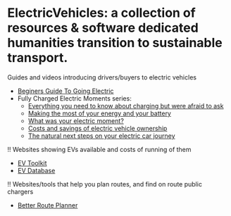# ElectricVehicles: a collection of resources & software dedicated humanities transition to sustainable transport.

 Guides and videos introducing drivers/buyers to electric vehicles

* [Beginers Guide To Going Electric](https://www.electrifying.com/files/NIgcMz_zbLHAaF79/department-for-transport-ev-guide.pdf)
* Fully Charged Electric Moments series:
    * [Everything you need to know about charging but were afraid to ask](https://www.youtube.com/watch?v=SZ_oZi2DO0Y&list=PLU-GRnq4BD0old1mEjDlxS2uPiQb9GfGO&index=2)
    * [Making the most of your energy and your battery](https://www.youtube.com/watch?v=0CRNNS8d9OM&list=PLU-GRnq4BD0old1mEjDlxS2uPiQb9GfGO&index=3)
    * [What was your electric moment?](https://www.youtube.com/watch?v=ma3yH_DydsY&list=PLU-GRnq4BD0old1mEjDlxS2uPiQb9GfGO&index=4)
    * [Costs and savings of electric vehicle ownership](https://www.youtube.com/watch?v=ydMb85Ok040&list=PLU-GRnq4BD0old1mEjDlxS2uPiQb9GfGO&index=5)
    * [The natural next steps on your electric car journey](https://www.youtube.com/watch?v=PjY5CI1KE_0)

!! Websites showing EVs available and costs of running of them

* [EV Toolkit](https://ev-toolkit.co.uk/)
* [EV Database](https://ev-database.uk)

!! Websites/tools that help you plan routes, and find on route public chargers

* [Better Route Planner](https://abetterrouteplanner.com/)
